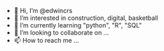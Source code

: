 - 👋 Hi, I’m @edwincrs
- 👀 I’m interested in construction, digital, basketball
- 🌱 I’m currently learning "python", "R", "SQL"
- 💞️ I’m looking to collaborate on ...
- 📫 How to reach me ...

<!---
edwincrs/edwincrs is a ✨ special ✨ repository because its `README.md` (this file) appears on your GitHub profile.
You can click the Preview link to take a look at your changes.
--->
